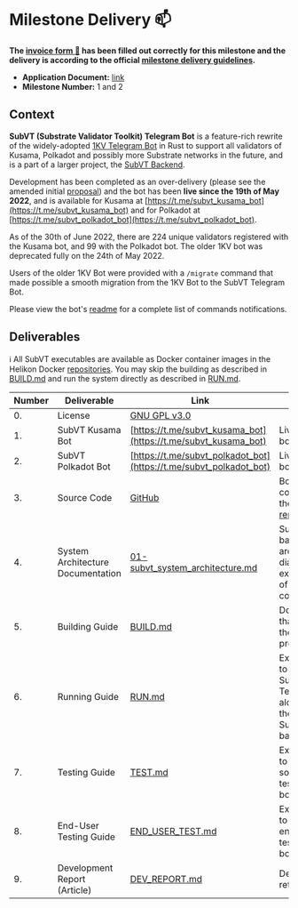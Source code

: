 # Milestone Delivery :mailbox:

**The [invoice form :pencil:](https://docs.google.com/forms/d/e/1FAIpQLSfmNYaoCgrxyhzgoKQ0ynQvnNRoTmgApz9NrMp-hd8mhIiO0A/viewform)
has been filled out correctly for this milestone and the delivery is according to the official
[milestone delivery guidelines](https://github.com/w3f/Grants-Program/blob/master/docs/milestone-deliverables-guidelines.md).**

- **Application Document:** [link](https://github.com/w3f/Grants-Program/blob/master/applications/subvt-telegram-bot.md)
- **Milestone Number:** 1 and 2

## Context

**SubVT (Substrate Validator Toolkit) Telegram Bot** is a feature-rich rewrite of the widely-adopted
[1KV Telegram Bot](https://github.com/helikon-labs/polkadot-kusama-1kv-telegram-bot) in Rust to support
all validators of Kusama, Polkadot and possibly more Substrate networks in the future, and is a part of a
larger project, the [SubVT Backend](https://github.com/helikon-labs/subvt-backend/tree/development).

Development has been completed as an over-delivery (please see the amended initial
[proposal](https://github.com/w3f/Grants-Program/blob/master/applications/subvt-telegram-bot.md)) and the bot has been
**live since the 19th of May 2022**, and is available for Kusama at [https://t.me/subvt_kusama_bot](https://t.me/subvt_kusama_bot)
and for Polkadot at [https://t.me/subvt_polkadot_bot](https://t.me/subvt_polkadot_bot).

As of the 30th of June 2022, there are 224 unique validators registered with the Kusama bot, and 99 with the Polkadot bot.
The older 1KV bot was deprecated fully on the 24th of May 2022.

Users of the older 1KV Bot were provided with a `/migrate` command that made possible a smooth migration
from the 1KV Bot to the SubVT Telegram Bot.

Please view the bot's [readme](https://github.com/helikon-labs/subvt-backend/blob/development/subvt-telegram-bot/README.md)
for a complete list of commands notifications.

## Deliverables

ℹ️ All SubVT executables are available as Docker container images in the Helikon Docker
[repositories](https://hub.docker.com/u/helikon). You may skip the building as described in
[BUILD.md](https://github.com/helikon-labs/subvt-backend/blob/development/BUILD.md) and run the system directly
as described in [RUN.md](https://github.com/helikon-labs/subvt-backend/blob/main/subvt-telegram-bot/RUN.md).

| Number | Deliverable                       | Link                                                                                                                                 | Notes                                                                                           |
| ------ | --------------------------------- | ------------------------------------------------------------------------------------------------------------------------------------ | ----------------------------------------------------------------------------------------------- |
| 0.     | License                           | [GNU GPL v3.0](https://github.com/helikon-labs/subvt-backend/blob/main/LICENSE)                                                      |                                                                                                 |
| 1.     | SubVT Kusama Bot                  | [https://t.me/subvt_kusama_bot](https://t.me/subvt_kusama_bot)                                                                       | Live Kusama bot.                                                                                |
| 2.     | SubVT Polkadot Bot                | [https://t.me/subvt_polkadot_bot](https://t.me/subvt_polkadot_bot)                                                                   | Live Polkadot bot.                                                                              |
| 3.     | Source Code                       | [GitHub](https://github.com/helikon-labs/subvt-backend/tree/development/subvt-telegram-bot)                                          | Bot source code, part of the [SubVT repository](https://github.com/helikon-labs/subvt-backend). |
| 4.     | System Architecture Documentation | [01-subvt_system_architecture.md](https://github.com/helikon-labs/subvt/blob/main/document/software/01-subvt_system_architecture.md) | SubVT backend architecture diagram and explanation of components.                               |
| 5.     | Building Guide                    | [BUILD.md](https://github.com/helikon-labs/subvt-backend/blob/development/BUILD.md)                                                  | Document that explains the build process.                                                       |
| 6.     | Running Guide                     | [RUN.md](https://github.com/helikon-labs/subvt-backend/blob/main/subvt-telegram-bot/RUN.md)                                          | Explains how to run the SubVT Telegram Bot along with the complete SubVT backend.               |
| 7.     | Testing Guide                     | [TEST.md](https://github.com/helikon-labs/subvt-backend/blob/main/subvt-telegram-bot/TEST.md)                                        | Explains how to run the software tests for the bot.                                             |
| 8.     | End-User Testing Guide            | [END_USER_TEST.md](https://github.com/helikon-labs/subvt-backend/blob/main/subvt-telegram-bot/END_USER_TEST.md)                      | Explains how to do the end-user tests for the bot.                                              |
| 9.     | Development Report (Article)      | [DEV_REPORT.md](https://github.com/helikon-labs/subvt-backend/blob/main/subvt-telegram-bot/DEV_REPORT.md)                            | Development retrospective.                                                                      |
